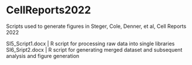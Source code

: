 # CellReports2022
Scripts used to generate figures in Steger, Cole, Denner, et al, Cell Reports 2022

SI5_Script1.docx | R script for processing raw data into single libraries
SI6_Sript2.docx | R script for generating merged dataset and subsequent analysis and figure generation 
